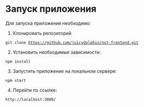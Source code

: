# Запуск приложения

Для запуска приложения необходимо: 

1. Клонировать репозиторий

<code>git clone https://github.com/juicydolphin/nst-frontend.git</code>

2. Установить необходимые зависимости:

<code>npm install</code>

3. Запустить приложение на локальном сервере:

<code>npm start</code>

4. Перейти по ссылке:

<code>http://localhost:3000/</code>
